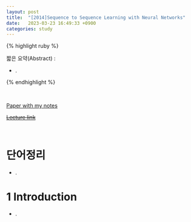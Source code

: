 ```yaml
---
layout: post
title:  "[2014]Sequence to Sequence Learning with Neural Networks"
date:   2023-03-23 16:49:33 +0900
categories: study
---
```







{% highlight ruby %}


짧은 요약(Abstract) :    
* .  




{% endhighlight %}  

<br/>


[Paper with my notes](https://drive.google.com/drive/folders/1aCKj7Q_oCMt4V51PrkqUbX2XBBblW5UC?usp=sharing)  


[~~Lecture link~~]()  

<br/>

# 단어정리  
* .   

   

# 1 Introduction  
* .   